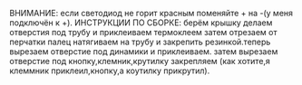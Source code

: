 ВНИМАНИЕ:
если светодиод не горит красным поменяйте + на -(у меня подключён к +).
ИНСТРУКЦИИ ПО СБОРКЕ:
берём крышку делаем отверстия под трубу и приклеиваем термоклеем затем отрезаем от перчатки палец натягиваем на трубу и закрепить резинкой.теперь вырезаем отверстие под динамики и приклеиваем. затем вырезаем отверстие под кнопку,клемник,крутилку закрепляем (как хотите,я клеммник приклеил,кнопку,а коутилку прикрутил).
